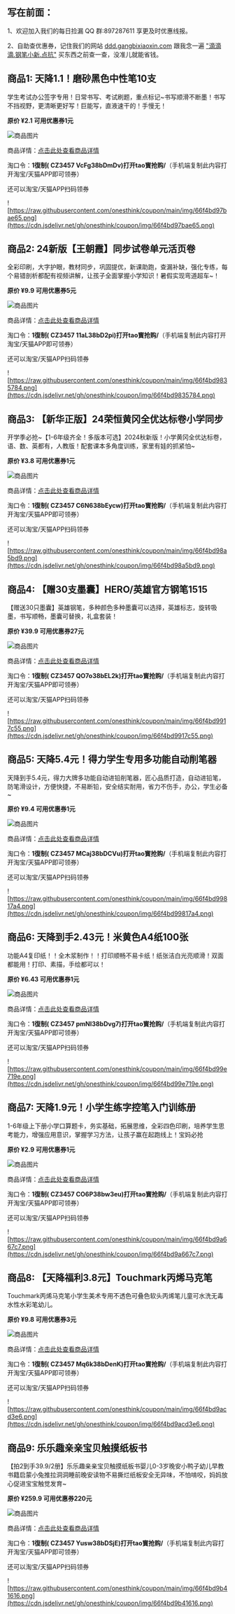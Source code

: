 ## 写在前面：

1、欢迎加入我们的每日捡漏 QQ 群:897287611 享更及时优惠线报。

2、自助查优惠券，记住我们的网站 [ddd.gangbixiaoxin.com](https://ddd.gangbixiaoxin.com) 跟我念一遍 ["滴滴滴.钢笔小新.点抗"](https://ddd.gangbixiaoxin.com) 买东西之前查一查，没准儿就能省钱。

## 商品1: 天降1.1！磨砂黑色中性笔10支

学生考试办公签字专用！日常书写、考试刷题，重点标记~书写顺滑不断墨！书写不挡视野，更清晰更好写！巨能写，直液速干的！手慢无！

**原价 ¥2.1 可用优惠券1元**

![商品图片](https://img.alicdn.com/i1/3937219703/O1CN01nkepMx2LY20fn7ZUS_!!3937219703-0-C2M.jpg)

商品详情：[点击此处查看商品详情](https://s.click.taobao.com/t?e=m%3D2%26s%3DkIQqnUFKK%2B5w4vFB6t2Z2ueEDrYVVa64yK8Cckff7TVRAdhuF14FMdfhteMcZBwDt4hWD5k2kjPWbLW7uhxyboGvCrJWHk1%2FTyVl44vrPmd3miNKHWpinpVm%2FOAUUFw71qrpxiwMoCNxc1AtbZGVS7YVf%2FNg5yFhCuhHPZd3wn7NEPXytV9ALoS4zvCRUrqu%2FyJLhiOoNifCXwwPwdLNV0GDOzVx%2FJcWiHxADSszBSlACTMQiHszk1Qci%2FQUK%2BuDy23MPEf4h4YbkJ5QxPS2Ci%2FKfJmqgrYAfWsUjZoD5RA5ROod3wRDCHYOHTe%2Fv03zDseal0NfMDXJpWvVCAyWdKJn5AyUbPoV&amp;union_lens=lensId:TAPI@1727315343@2132b868_12cd_1922c047802_41c9@01)

淘口令：**1復制( CZ3457 VcFg38bDmDv)打开tao寳抢购/**（手机端复制此内容打开淘宝/天猫APP即可领券）</p>

还可以淘宝/天猫APP扫码领券

![https://raw.githubusercontent.com/onesthink/coupon/main/img/66f4bd97bae65.png](https://cdn.jsdelivr.net/gh/onesthink/coupon/img/66f4bd97bae65.png)

## 商品2: 24新版【王朝霞】同步试卷单元活页卷

全彩印刷，大字护眼，教材同步，巩固提优，新课助跑，查漏补缺，强化专练，每个易错剖析都配有视频讲解，让孩子全面掌握小学知识！暑假实现弯道超车~！

**原价 ¥9.9 可用优惠券5元**

![商品图片](https://img.alicdn.com/imgextra/i3/2351045981/O1CN015JnGWh1u3LrcWvnC6_!!2351045981.jpg)

商品详情：[点击此处查看商品详情](https://s.click.taobao.com/t?e=m%3D2%26s%3DlSk2wMMhijtw4vFB6t2Z2ueEDrYVVa64yK8Cckff7TVRAdhuF14FMaRsT0Rv05ikJ1gyddu7kN%2FWbLW7uhxyboGvCrJWHk1%2FTyVl44vrPmd3miNKHWpinpVm%2FOAUUFw71qrpxiwMoCNxc1AtbZGVS02pZfF9iWX%2FC68g8b9ClqnNEPXytV9ALoS4zvCRUrquPQeMVxBk300j1DeDCq7vvjOaA4j%2BLyYIJpbKGi5oGqJ%2BBfLWqLCkqw2dO3LyXmeQFfyYQZU%2FFXpTU1UpnLcQJ9kYvQZuIwx3oGeIQL4Fi9FpcyC%2Ble3r8dXBloUi%2BzZuhgcbUccTft%2B228n1ngbVmA%3D%3D&amp;union_lens=lensId:TAPI@1727315330@213f315e_129b_1922c0446f5_7c12@01)

淘口令：**1復制( CZ3457 11aL38bD2pi)打开tao寳抢购/**（手机端复制此内容打开淘宝/天猫APP即可领券）</p>

还可以淘宝/天猫APP扫码领券

![https://raw.githubusercontent.com/onesthink/coupon/main/img/66f4bd9835784.png](https://cdn.jsdelivr.net/gh/onesthink/coupon/img/66f4bd9835784.png)

## 商品3: 【新华正版】24荣恒黄冈全优达标卷小学同步

开学季必抢~【1-6年级齐全！多版本可选】2024秋新版！小学黄冈全优达标卷，语、数、英都有，人教版！配套课本多角度训练，家里有娃的抓紧怕~

**原价 ¥3.8 可用优惠券1元**

![商品图片](https://img.alicdn.com/imgextra/i2/2351045981/O1CN01xkiNaZ1u3LrbuOkHh_!!2351045981.jpg)

商品详情：[点击此处查看商品详情](https://s.click.taobao.com/t?e=m%3D2%26s%3D9sDVe9nFBkpw4vFB6t2Z2ueEDrYVVa64yK8Cckff7TVRAdhuF14FMaRsT0Rv05ik8sviUM61dt3WbLW7uhxyboGvCrJWHk1%2FTyVl44vrPmd3miNKHWpinpVm%2FOAUUFw71qrpxiwMoCNxc1AtbZGVS7lY6CD1NsQ0dpEfASVTQHbNEPXytV9ALoS4zvCRUrquKVOig5Fjbt7EFyLuJwhzybdYWuk4JAKQ2HDBB6J3i4ahajFRooH9q3xDTQhnfCMIfAnU1D3DDxAbkJ5QxPS2Ci%2FKfJmqgrYAfWsUjZoD5RB4d%2FGaOnKkEUennGIqoWTyDseal0NfMDXJpWvVCAyWdKJn5AyUbPoV&amp;union_lens=lensId:TAPI@1727315332@212abcc5_12cd_1922c044c70_cd2f@01)

淘口令：**1復制( CZ3457 C6N638bEycw)打开tao寳抢购/**（手机端复制此内容打开淘宝/天猫APP即可领券）</p>

还可以淘宝/天猫APP扫码领券

![https://raw.githubusercontent.com/onesthink/coupon/main/img/66f4bd98a5bd9.png](https://cdn.jsdelivr.net/gh/onesthink/coupon/img/66f4bd98a5bd9.png)

## 商品4: 【赠30支墨囊】HERO/英雄官方钢笔1515

【赠送30只墨囊】英雄钢笔，多种颜色多种墨囊可以选择，英雄标志，旋转吸墨，书写顺畅，墨囊可替换，礼盒套装！

**原价 ¥39.9 可用优惠券27元**

![商品图片](https://img.alicdn.com/i2/1712408669/O1CN01ElGJ6b2DuSUGBup31_!!1712408669.jpg)

商品详情：[点击此处查看商品详情](https://s.click.taobao.com/t?e=m%3D2%26s%3D9OpEmS%2F8IrZw4vFB6t2Z2ueEDrYVVa64yK8Cckff7TVRAdhuF14FMaRsT0Rv05ikt4hWD5k2kjPWbLW7uhxyboGvCrJWHk1%2FTyVl44vrPmd3miNKHWpinpVm%2FOAUUFw71qrpxiwMoCNxc1AtbZGVS81DP2QSPgnwdkK5c8Ar760LZMqoQW%2BfuKGzo1lVxIioWdr%2BE5qoSM%2BRNnSI0bsS8H%2B0wzNxGUfM%2F12EL7Q7RRuzVUBZ8zTgCrPpStlqarSr0P%2FabBFau3CLw71k3OqoPZejU7VV%2FkTJbyRZcO5hFYxPlyTeSJG3UXGtiTZKNIGDIYULNg46oBA%3D&amp;union_lens=lensId:TAPI@1727315333@213fd72a_129b_1922c045310_6984@01)

淘口令：**1復制( CZ3457 QO7o38bEL2k)打开tao寳抢购/**（手机端复制此内容打开淘宝/天猫APP即可领券）</p>

还可以淘宝/天猫APP扫码领券

![https://raw.githubusercontent.com/onesthink/coupon/main/img/66f4bd9917c55.png](https://cdn.jsdelivr.net/gh/onesthink/coupon/img/66f4bd9917c55.png)

## 商品5: 天降5.4元！得力学生专用多功能自动削笔器

天降到手5.4元，得力大牌多功能自动进铅削笔器，匠心品质打造，自动进铅笔，防笔滑设计，方便快捷，不易断铅，安全结实耐用，省力不伤手，办公，学生必备~

**原价 ¥9.4 可用优惠券1元**

![商品图片](https://img.alicdn.com/imgextra/i2/2511504805/O1CN013G6yTf1lMk2Pv9sy0_!!2511504805.jpg)

商品详情：[点击此处查看商品详情](https://s.click.taobao.com/t?e=m%3D2%26s%3DrDB3rzCPxfVw4vFB6t2Z2ueEDrYVVa64yK8Cckff7TVRAdhuF14FMaRsT0Rv05ik5x%2BIUlGKNpXWbLW7uhxyboGvCrJWHk1%2FTyVl44vrPmd3miNKHWpinpVm%2FOAUUFw71qrpxiwMoCNxc1AtbZGVS5TDMoZokfFXZx7lDydl5gjNEPXytV9ALoS4zvCRUrqusBPxwcHENRAZ2sXicrlYgX45ADU%2BKqa7CBlAWAYgB%2BqWYf%2FzQjcxCY79pUO8nNjMqUshLClPLaQbkJ5QxPS2Ci%2FKfJmqgrYAfWsUjZoD5RBVZVCkcvlL2PEtMeh8lUxLDseal0NfMDXJpWvVCAyWdKJn5AyUbPoV&amp;union_lens=lensId:TAPI@1727315335@21078dff_1297_1922c045983_9ffb@01)

淘口令：**1復制( CZ3457 MCaj38bDCVu)打开tao寳抢购/**（手机端复制此内容打开淘宝/天猫APP即可领券）</p>

还可以淘宝/天猫APP扫码领券

![https://raw.githubusercontent.com/onesthink/coupon/main/img/66f4bd99817a4.png](https://cdn.jsdelivr.net/gh/onesthink/coupon/img/66f4bd99817a4.png)

## 商品6: 天降到手2.43元！米黄色A4纸100张

功能A4复印纸！！全木浆制作！！打印顺畅不易卡纸！纸张洁白光亮顺滑！双面都能用！打印、素描，手绘都可以！

**原价 ¥6.43 可用优惠券1元**

![商品图片](https://img.alicdn.com/i2/3937219703/O1CN01qwqWHg2LY20K3udlA_!!3937219703-0-C2M.jpg)

商品详情：[点击此处查看商品详情](https://s.click.taobao.com/t?e=m%3D2%26s%3DVM%2FK2ythP71w4vFB6t2Z2ueEDrYVVa64yK8Cckff7TVRAdhuF14FMdfhteMcZBwDxq3IhSJN6GTWbLW7uhxyboGvCrJWHk1%2FTyVl44vrPmd3miNKHWpinpVm%2FOAUUFw71qrpxiwMoCNxc1AtbZGVS7YVf%2FNg5yFho%2FxekaLBCCHNEPXytV9ALoS4zvCRUrqunz0Ye2FZq5ng7za70UwVnI4bDcivU6XiQg2b7ytUlNUvMIs%2F5tkSXLxKams8Lz%2F5k51gvGYcghMbkJ5QxPS2Ci%2FKfJmqgrYAfWsUjZoD5RC91qXBihzaN3tVECm50hWXDseal0NfMDXJpWvVCAyWdKJn5AyUbPoV&amp;union_lens=lensId:TAPI@1727315344@213e6c04_12b2_1922c047e46_241a@01)

淘口令：**1復制( CZ3457 pmNI38bDvg7)打开tao寳抢购/**（手机端复制此内容打开淘宝/天猫APP即可领券）</p>

还可以淘宝/天猫APP扫码领券

![https://raw.githubusercontent.com/onesthink/coupon/main/img/66f4bd99e719e.png](https://cdn.jsdelivr.net/gh/onesthink/coupon/img/66f4bd99e719e.png)

## 商品7: 天降1.9元！小学生练字控笔入门训练册

1-6年级上下册小学口算题卡，务实基础，拓展思维，全彩四色印刷，培养学生思考能力，增强应用意识，掌握学习方法，让孩子赢在起跑线上！宝妈必抢

**原价 ¥2.9 可用优惠券1元**

![商品图片](https://img.alicdn.com/i4/3937219703/O1CN01DkLPT72LY1ztKzGaa_!!3937219703-0-C2M.jpg)

商品详情：[点击此处查看商品详情](https://s.click.taobao.com/t?e=m%3D2%26s%3DSet0NQEdj1xw4vFB6t2Z2ueEDrYVVa64yK8Cckff7TVRAdhuF14FMdfhteMcZBwD1aH1Hk3GeOjWbLW7uhxyboGvCrJWHk1%2FTyVl44vrPmd3miNKHWpinpVm%2FOAUUFw71qrpxiwMoCNxc1AtbZGVSxgF69aVnJe8X85933pRetALZMqoQW%2BfuKGzo1lVxIio%2FjrzffvssmwT2yzlgciXfmvkITXCAF1gv3qaTIIJ8dSUuKMyyiS9WluyxZhwBazzlbRMz6GTKAYZjQKfJ2UQf03O4wtQ3K90XXhKrcBJdMxLsXcyJcOMs7Vs8yhdEPeFX0%2B3obhRTo5xKmPmpIKZsA%3D%3D&amp;umpChannel=tblmqdyh&amp;u_channel=tblmqdyh&amp;union_lens=lensId:TAPI@1727315346@212c5cbd_12c4_1922c048461_7a49@01)

淘口令：**1復制( CZ3457 CO6P38bw3eu)打开tao寳抢购/**（手机端复制此内容打开淘宝/天猫APP即可领券）</p>

还可以淘宝/天猫APP扫码领券

![https://raw.githubusercontent.com/onesthink/coupon/main/img/66f4bd9a667c7.png](https://cdn.jsdelivr.net/gh/onesthink/coupon/img/66f4bd9a667c7.png)

## 商品8: 【天降福利3.8元】Touchmark丙烯马克笔

Touchmark丙烯马克笔小学生美术专用不透色可叠色软头丙烯笔儿童可水洗无毒水性水彩笔幼儿。

**原价 ¥9.8 可用优惠券3元**

![商品图片](https://img.alicdn.com/imgextra/i1/3182035540/O1CN010ii8rI1qnN7rgzXHv_!!3182035540.jpg)

商品详情：[点击此处查看商品详情](https://s.click.taobao.com/t?e=m%3D2%26s%3DyHf0PKzlEaFw4vFB6t2Z2ueEDrYVVa64yK8Cckff7TVRAdhuF14FMdfhteMcZBwDlovu%2FCElQOvWbLW7uhxyboGvCrJWHk1%2FTyVl44vrPmd3miNKHWpinpVm%2FOAUUFw71qrpxiwMoCNxc1AtbZGVS2KitDbT3A1x8aqVqiHBWaoLZMqoQW%2BfuKGzo1lVxIioTZTnGiHp6%2FH0828x15dr%2BEpLptoUd1xrLaxZcBl%2B0eRiv7CSlzRlLXULBMjvI0S%2B0P%2FabBFau3A4%2BfirBrx7mM7AMx9cWAx%2BEiM%2FlSG%2FbZSE39dlv0WaRxKZ1y89XUWyU1NVKZy3ECfGDF1NzTQoPw%3D%3D&amp;union_lens=lensId:TAPI@1727315347@213f507f_1291_1922c0489ec_a54a@01)

淘口令：**1復制( CZ3457 Mq6k38bDenK)打开tao寳抢购/**（手机端复制此内容打开淘宝/天猫APP即可领券）</p>

还可以淘宝/天猫APP扫码领券

![https://raw.githubusercontent.com/onesthink/coupon/main/img/66f4bd9acd3e6.png](https://cdn.jsdelivr.net/gh/onesthink/coupon/img/66f4bd9acd3e6.png)

## 商品9: 乐乐趣亲亲宝贝触摸纸板书

【拍2到手39.9/2册】乐乐趣亲亲宝贝触摸纸板书婴儿0-3岁晚安小鸭子幼儿早教书籍启蒙小兔推拉洞洞睡前晚安读物不易撕烂纸板安全无异味，不怕啃咬，妈妈放心促进宝宝触觉发育~

**原价 ¥259.9 可用优惠券220元**

![商品图片](https://gw.alicdn.com/bao/uploaded/i3/780230477/O1CN01FNrZXo1FOVlGHiHzJ_!!780230477.jpg)

商品详情：[点击此处查看商品详情](https://s.click.taobao.com/t?e=m%3D2%26s%3Dq5v382mc5UFw4vFB6t2Z2ueEDrYVVa64yK8Cckff7TVRAdhuF14FMVhcZqCOUXpQRitN3%2FurF3zWbLW7uhxyboGvCrJWHk1%2FTyVl44vrPmd3miNKHWpinpVm%2FOAUUFw71qrpxiwMoCNxc1AtbZGVS0Tu0Lmzm8gVmo3FLvXyfsqMHuv7RoNv0Q0jFsbsQ7KWNjNAwLckM7MEKa%2FmehIN5LTvpOMIKmBlNGm8DDhKjMEbcYMjBpRzh4KFNjdA2avklbRMz6GTKAYZjQKfJ2UQf03O4wtQ3K90XH5t%2B8W%2BDyXszgtJt9rmhTtQKiVXAIX8X0%2B3obhRTo5xKmPmpIKZsA%3D%3D&amp;union_lens=lensId:TAPI@1727315351@213faecf_12b4_1922c04970a_7a5c@01)

淘口令：**1復制( CZ3457 Yusw38bDSjE)打开tao寳抢购/**（手机端复制此内容打开淘宝/天猫APP即可领券）</p>

还可以淘宝/天猫APP扫码领券

![https://raw.githubusercontent.com/onesthink/coupon/main/img/66f4bd9b41616.png](https://cdn.jsdelivr.net/gh/onesthink/coupon/img/66f4bd9b41616.png)

